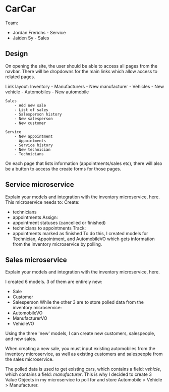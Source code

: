 # CarCar

Team:

* Jordan Frerichs - Service
* Jaiden Sy - Sales

## Design
On opening the site, the user should be able to access all pages from the navbar. There will be dropdowns for the main links which allow access to related pages. 

Link layout:
    Inventory
        - Manufacturers
        - New manufacturer
        - Vehicles
        - New vehicle
        - Automobiles
        - New automobile

    Sales
        - Add new sale
        - List of sales
        - Salesperson history
        - New salesperson
        - New customer

    Service
        - New appointment
        - Appointments
        - Service history
        - New technician
        - Technicians

On each page that lists information (appointments/sales etc), there will also be a button to access the create forms for those pages.

## Service microservice

Explain your models and integration with the inventory
microservice, here.
This microservice needs to:
Create:
- technicians
- appointments
Assign:
- appointment statuses (cancelled or finished)
- technicians to appointments
Track:
- appointments marked as finished
To do this, I created models for Technician, Appointment, and AutomobileVO which gets information from the inventory microservice by polling.

## Sales microservice

Explain your models and integration with the inventory
microservice, here.

I created 6 models. 3 of them are entirely new:
- Sale
- Customer
- Salesperson
While the other 3 are to store polled data from the inventory microservice: 
- AutomobileVO
- ManufacturerVO
- VehicleVO

Using the three 'new' models, I can create new customers, salespeople, and new sales.

When creating a new sale, you must input existing automobiles from the inventory microservice, as well as existing customers and salespeople from the sales microservice.

The polled data is used to get existing cars, which contains a field: *vehicle*, which contains a field: *manufacturer*. This is why I decided to create 3 Value Objects in my microservice to poll for and store Automobile > Vehicle > Manufacturer.

